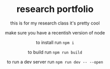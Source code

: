 <div align="center">

# research portfolio
this is for my research class it's pretty cool

make sure you have a recentish version of node

to install run `npm i`

to build run `npm run build`

to run a dev server run `npm run dev -- --open`
</div>